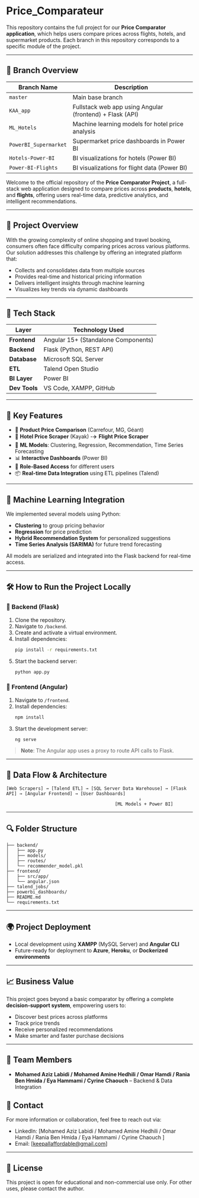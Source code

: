 # Price_Comparateur

This repository contains the full project for our **Price Comparator application**, which helps users compare prices across flights, hotels, and supermarket products. Each branch in this repository corresponds to a specific module of the project.

---

## 🌿 Branch Overview

| Branch Name           | Description                                                |
|-----------------------|------------------------------------------------------------|
| `master`              | Main base branch                                           |
| `KAA_app`             | Fullstack web app using Angular (frontend) + Flask (API)   |
| `ML_Hotels`           | Machine learning models for hotel price analysis           |
| `PowerBI_Supermarket` | Supermarket price dashboards in Power BI                  |
| `Hotels-Power-BI`     | BI visualizations for hotels (Power BI)                    |
| `Power-BI-Flights`    | BI visualizations for flight data (Power BI)               |



Welcome to the official repository of the **Price Comparator Project**, a full-stack web application designed to compare prices across **products**, **hotels**, and **flights**, offering users real-time data, predictive analytics, and intelligent recommendations.

---

## 📌 Project Overview

With the growing complexity of online shopping and travel booking, consumers often face difficulty comparing prices across various platforms. Our solution addresses this challenge by offering an integrated platform that:

- Collects and consolidates data from multiple sources
- Provides real-time and historical pricing information
- Delivers intelligent insights through machine learning
- Visualizes key trends via dynamic dashboards

---

## 🧱 Tech Stack

| Layer         | Technology Used          |
|---------------|---------------------------|
| **Frontend**  | Angular 15+ (Standalone Components) |
| **Backend**   | Flask (Python, REST API) |
| **Database**  | Microsoft SQL Server |
| **ETL**       | Talend Open Studio |
| **BI Layer**  | Power BI |
| **Dev Tools** | VS Code, XAMPP, GitHub |

---

## 🚀 Key Features

- 🛒 **Product Price Comparison** (Carrefour, MG, Géant)
- 🏨 **Hotel Price Scraper** (Kayak)
-✈️ **Flight Price Scraper**
- 🧠 **ML Models**: Clustering, Regression, Recommendation, Time Series Forecasting
- 📊 **Interactive Dashboards** (Power BI)
- 🔐 **Role-Based Access** for different users
- 📦 **Real-time Data Integration** using ETL pipelines (Talend)

---

## 🧪 Machine Learning Integration

We implemented several models using Python:

- **Clustering** to group pricing behavior
- **Regression** for price prediction
- **Hybrid Recommendation System** for personalized suggestions
- **Time Series Analysis (SARIMA)** for future trend forecasting

All models are serialized and integrated into the Flask backend for real-time access.

---

## 🛠️ How to Run the Project Locally

### 🔹 Backend (Flask)
1. Clone the repository.
2. Navigate to `/backend`.
3. Create and activate a virtual environment.
4. Install dependencies:
   ```bash
   pip install -r requirements.txt
   ```
5. Start the backend server:
   ```bash
   python app.py
   ```

### 🔹 Frontend (Angular)
1. Navigate to `/frontend`.
2. Install dependencies:
   ```bash
   npm install
   ```
3. Start the development server:
   ```bash
   ng serve
   ```

> **Note**: The Angular app uses a proxy to route API calls to Flask.

---

## 🧰 Data Flow & Architecture

```plaintext
[Web Scrapers] → [Talend ETL] → [SQL Server Data Warehouse] → [Flask API] → [Angular Frontend] → [User Dashboards]
                                                  ↓
                                         [ML Models + Power BI]
```

---

## 🔍 Folder Structure

```plaintext
├── backend/
│   ├── app.py
│   ├── models/
│   ├── routes/
│   └── recommender_model.pkl
├── frontend/
│   ├── src/app/
│   └── angular.json
├── talend_jobs/
├── powerbi_dashboards/
├── README.md
└── requirements.txt
```

---



## 🌍 Project Deployment

- Local development using **XAMPP** (MySQL Server) and **Angular CLI**
- Future-ready for deployment to **Azure**, **Heroku**, or **Dockerized environments**

---

## 📈 Business Value

This project goes beyond a basic comparator by offering a complete **decision-support system**, empowering users to:
- Discover best prices across platforms
- Track price trends
- Receive personalized recommendations
- Make smarter and faster purchase decisions

---

## 👥 Team Members

- **Mohamed Aziz Labidi / Mohamed Amine Hedhili / Omar Hamdi / Rania Ben Hmida / Eya Hammami / Cyrine Chaouch** – Backend & Data Integration  




## 📣 Contact

For more information or collaboration, feel free to reach out via:
- LinkedIn: [Mohamed Aziz Labidi / Mohamed Amine Hedhili / Omar Hamdi / Rania Ben Hmida / Eya Hammami / Cyrine Chaouch ]
- Email: [keepallaffordable@gmail.com]

---

## 📌 License

This project is open for educational and non-commercial use only. For other uses, please contact the author.

